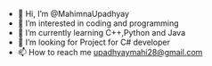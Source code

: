 - 👋 Hi, I’m @MahimnaUpadhyay
- 👀 I’m interested in coding and programming
- 🌱 I’m currently learning C++,Python and Java
- 💞️ I’m looking for Project for C# developer
- 📫 How to reach me upadhyaymahi28@gmail.com

<!---
MahimnaUpadhyay/MahimnaUpadhyay is a ✨ special ✨ repository because its `README.md` (this file) appears on your GitHub profile.
You can click the Preview link to take a look at your changes.
--->
